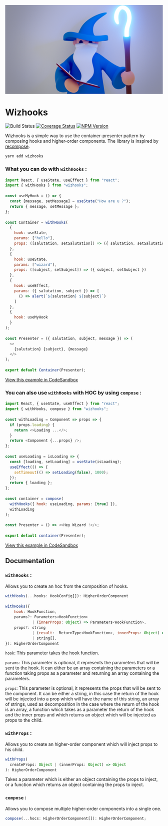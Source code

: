 ![Wizhooks](img/wizhooks.png)

# Wizhooks

![Build Status](https://img.shields.io/circleci/build/github/augustindlt/wizhooks)
[![Coverage Status](https://coveralls.io/repos/github/augustindlt/wizhooks/badge.svg?branch=master)](https://coveralls.io/github/augustindlt/wizhooks?branch=master)
[![NPM Version](https://img.shields.io/npm/v/wizhooks)](https://www.npmjs.com/package/wizhooks)

Wizhooks is a simple way to use the container-presenter pattern by composing hooks and higher-order components. The library is inspired by [recompose](https://github.com/acdlite/recompose).

```bash
yarn add wizhooks
```

### What you can do with `withHooks` :

```javascript
import React, { useState, useEffect } from "react";
import { withHooks } from "wizhooks";

const useMyHook = () => {
  const [message, setMessage] = useState("How are u ?");
  return { message, setMessage };
};

const Container = withHooks(
  {
    hook: useState,
    params: ["hello"],
    props: ([salutation, setSalutation]) => ({ salutation, setSalutation })
  },
  {
    hook: useState,
    params: ["wizard"],
    props: ([subject, setSubject]) => ({ subject, setSubject })
  },
  {
    hook: useEffect,
    params: ({ salutation, subject }) => [
      () => alert(`${salutation} ${subject}`)
    ]
  },
  {
    hook: useMyHook
  }
);

const Presenter = ({ salutation, subject, message }) => (
  <>
    {salutation} {subject}, {message}
  </>
);

export default Container(Presenter);
```

[View this example in CodeSandbox](https://codesandbox.io/s/zen-frog-g2te2?fontsize=14&module=%2Fsrc%2FWithHooks%2FWithHooks.container.js&theme=dark)

### You can also use `withHooks` with HOC by using `compose` :

```javascript
import React, { useState, useEffect } from "react";
import { withHooks, compose } from "wizhooks";

const withLoading = Component => props => {
  if (props.loading) {
    return <>Loading ...</>;
  }
  return <Component {...props} />;
};

const useLoading = isLoading => {
  const [loading, setLoading] = useState(isLoading);
  useEffect(() => {
    setTimeout(() => setLoading(false), 1000);
  });
  return { loading };
};

const container = compose(
  withHooks({ hook: useLoading, params: [true] }),
  withLoading
);

const Presenter = () => <>Hey Wizard !</>;

export default container(Presenter);
```

[View this example in CodeSandbox](https://codesandbox.io/s/zen-frog-g2te2?fontsize=14&hidenavigation=1&module=%2Fsrc%2FCompose%2FCompose.container.js&theme=dark)

## Documentation

### `withHooks` :

Allows you to create an hoc from the composition of hooks.

```js
withHooks(...hooks: HookConfig[]): HigherOrderComponent

withHooks({
    hook: HookFunction,
    params?: Parameters<HookFunction>
            | (innerProps: Object) => Parameters<HookFunction>,
    props?: string
            | (result:  ReturnType<HookFunction>, innerProps: Object) => Object
            | string[],
}): HigherOrderComponent
```

`hook`: This parameter takes the hook function.

`params`: This parameter is optional, it represents the parameters that will be sent to the hook. It can either be an array containing the parameters or a function taking props as a parameter and returning an array containing the parameters.

`props`: This parameter is optional, it represents the props that will be sent to the component. It can be either a string, in this case the return of the hook will be injected into a prop which will have the name of this string, an array of strings, used as decomposition in the case where the return of the hook is an array, a function which takes as a parameter the return of the hook and the inner props and which returns an object which will be injected as props to the child.

### `withProps` :

Allows you to create an higher-order component which will inject props to his child.

```js
withProps(
  createProps: Object | (innerProps: Object) => Object
): HigherOrderComponent
```

Takes a parameter which is either an object containing the props to inject, or a function which returns an object containing the props to inject.

### `compose` :

Allows you to compose multiple higher-order components into a single one.

```js
compose(...hocs: HigherOrderComponent[]): HigherOrderComponent;
```
